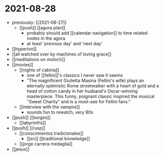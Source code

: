 # 2021-08-28

- previously: [[2021-08-27]]
  - [[push]] [[agora plan]]
    - probably should add [[calendar navigation]] to time related nodes in the agora
    - at least 'previous day' and 'next day'
- [[hyperion]]
- [[all watched over by machines of loving grace]]
- [[meditations on moloch]]
- [[movies]]
  - [[nights of cabiria]]
    - one of [[fellini]]'s classics I never saw it seems
    - "The magnificent Giulietta Masina (Fellini's wife) plays an eternally optimistic Rome streetwalker with a heart of gold and a head of cotton candy in her husband's Oscar-winning masterpiece. This funny, poignant classic inspired the musical "Sweet Charity" and is a must-see for Fellini fans."
  - [[interview with the vampire]]
    - sounds fun to rewatch, very 90s
- [[push]] [[borges]]
  - [[labyrinths]]
- [[push]] [[rusp]]
  - [[conocimientos tradicionales]]
    - [[en]] [[traditional knowledge]]
  - [[jorge carrera medaglia]]
- [[jesus]]
